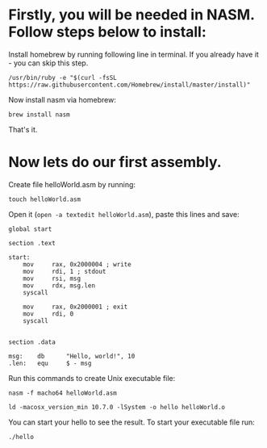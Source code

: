 # Firstly, you will be needed in NASM. Follow steps below to install:

Install homebrew by running following line in terminal. 
If you already have it - you can skip this step.
```
/usr/bin/ruby -e "$(curl -fsSL https://raw.githubusercontent.com/Homebrew/install/master/install)"
```

Now install nasm via homebrew:
```
brew install nasm
```

That's it. 

# Now lets do our first assembly.

Create file helloWorld.asm by running:
```
touch helloWorld.asm
```

Open it (```open -a textedit helloWorld.asm```), paste this lines and save:
```
global start

section .text

start:
    mov     rax, 0x2000004 ; write
    mov     rdi, 1 ; stdout
    mov     rsi, msg
    mov     rdx, msg.len
    syscall

    mov     rax, 0x2000001 ; exit
    mov     rdi, 0
    syscall


section .data

msg:    db      "Hello, world!", 10
.len:   equ     $ - msg
```

Run this commands to create Unix executable file:
```
nasm -f macho64 helloWorld.asm

ld -macosx_version_min 10.7.0 -lSystem -o hello helloWorld.o
```

You can start your hello to see the result. To start your executable file run:
```
./hello
```
